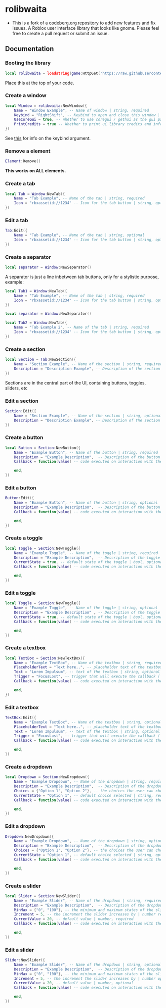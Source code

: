 # rolibwaita

* This is a fork of a [codeberg.org repository](https://codeberg.org/Blukez/rolibwaita) to add new features and fix issues.
A Roblox user interface library that looks like gnome.
Please feel free to create a pull request or submit an issue.

## Documentation

### Booting the library

```lua
local rolibwaita = loadstring(game:HttpGet("https://raw.githubusercontent.com/mlnitoon2/rolibwaita/refs/heads/main/Source.lua"))()
```

Place this at the top of your code.

### Create a window

```lua
local Window = rolibwaita:NewWindow({
    Name = "Window Example", -- Name of window | string, required
    Keybind = "RightShift", -- Keybind to open and close this window | string, required
    UseCoreGui = true, -- Whether to use coregui / gethui as the gui parent | bool, optional
    PrintCredits = true -- Whether to print ui library credits and info in the console | bool, optional
})
```

See [this](https://create.roblox.com/docs/reference/engine/enums/KeyCode) for info on the keybind argument.

### Remove a element

```lua
Element:Remove()
```

**This works on ALL elements.**

### Create a tab

```lua
local Tab = Window:NewTab({
    Name = "Tab Example", -- Name of the tab | string, required
    Icon = "rbxassetid://1234" -- Icon for the tab button | string, optional
})
```

### Edit a tab

```lua
Tab:Edit({
    Name = "Tab Example", -- Name of the tab | string, optional
    Icon = "rbxassetid://1234" -- Icon for the tab button | string, optional
})
```

### Create a separator

```lua
local separator = Window:NewSeparator()
```

A separator is just a line inbetween tab buttons, only for a stylistic purpose, example:
```lua
local Tab1 = Window:NewTab({
	Name = "Tab Example", -- Name of the tab | string, required
	Icon = "rbxassetid://1234" -- Icon for the tab button | string, optional
})

local separator = Window:NewSeparator()

local Tab2 = Window:NewTab({
	Name = "Tab Example 2", -- Name of the tab | string, required
	Icon = "rbxassetid://1234" -- Icon for the tab button | string, optional
})
```

### Create a section

```lua
local Section = Tab:NewSection({
    Name = "Section Example", -- Name of the section | string, required
    Description = "Description Example", -- Description of the section | string, optional 
})
```
Sections are in the central part of the UI, containing buttons, toggles, sliders, etc

### Edit a section

```lua
Section:Edit({
    Name = "Section Example", -- Name of the section | string, optional
    Description = "Description Example", -- Description of the section | string, optional 
})
```

### Create a button

```lua
local Button = Section:NewButton({
    Name = "Example Button", -- Name of the button | string, required
    Description = "Example Description",  -- Description of the button | string, optional 
    Callback = function(value) -- code executed on interaction with the element | function,  optional

    end,
})
```

### Edit a button

```lua
Button:Edit({
    Name = "Example Button", -- Name of the button | string, optional
    Description = "Example Description",  -- Description of the button | string, optional 
    Callback = function(value) -- code executed on interaction with the element | function,  optional

    end,
})
```

### Create a toggle

```lua
local Toggle = Section:NewToggle({
    Name = "Example Toggle", -- Name of the toggle | string, required
    Description = "Example Description",  -- Description of the toggle | string, optional 
    CurrentState = true, -- default state of the toggle | bool, optional
    Callback = function(value) -- code executed on interaction with the element | function,  optional

    end,
})
```

### Edit a toggle

```lua
local Toggle = Section:NewToggle({
    Name = "Example Toggle", -- Name of the toggle | string, optional
    Description = "Example Description" , -- Description of the toggle | string, optional 
    CurrentState = true, -- default state of the toggle | bool, optional
    Callback = function(value) -- code executed on interaction with the element | function,  optional

    end,
})
```

### Create a textbox

```lua
local TextBox = Section:NewTextBox({
    Name = "Example TextBox", -- Name of the textbox | string, required
    PlaceholderText = "Text here..", -- placeholder text of the textbox | string, optional
    Text = "Lorem Impulsum", -- text of the textbox | string, optional
    Trigger = "FocusLost", -- trigger that will execute the callback ( FocusLost or TextChanged ) | string, optional
    Callback = function(value) -- code executed on interaction with the element | function,  optional

    end,
})
```

### Edit a textbox

```lua
TextBox:Edit({
    Name = "Example TextBox", -- Name of the textbox | string, optional
    PlaceholderText = "Text here..", -- placeholder text of the textbox | string, optional
    Text = "Lorem Impulsum", -- text of the textbox | string, optional
    Trigger = "FocusLost", -- trigger that will execute the callback ( FocusLost or TextChanged ) | string, optional
    Callback = function(value) -- code executed on interaction with the element | function,  optional

    end,
})
```

### Create a dropdown

```lua
local Dropdown = Section:NewDropdown({
    Name = "Example Dropdown", -- Name of the dropdown | string, required
    Description = "Example Description",  -- Description of the dropdown | string, optional 
    Choices = {"Option 1", "Option 2"}, -- the choices the user can choose from | table, required
    CurrentState = "Option 1", -- default choice selected | string, required
    Callback = function(value) -- code executed on interaction with the element | function,  optional

    end,
})
```

### Edit a dropdown

```lua
Dropdown:NewDropdown({
    Name = "Example Dropdown", -- Name of the dropdown | string, optional
    Description = "Example Description",  -- Description of the dropdown | string, optional 
    Choices = {"Option 1", "Option 2"}, -- the choices the user can choose from | table, optional
    CurrentState = "Option 1", -- default choice selected | string, optional
    Callback = function(value) -- code executed on interaction with the element | function,  optional

    end,
})
```

### Create a slider

```lua
local Slider = Section:NewSlider({
    Name = "Example Slider", -- Name of the dropdown | string, required
    Description = "Example Description",  -- Description of the dropdown | string, optional 
    MinMax = {"0", "100"}, -- the minimum and maximum states of the slider | table, required
    Increment = 5, -- the increment the slider increases by | number required
    CurrentValue = 20, -- default value | number, required
    Callback = function(value) -- code executed on interaction with the element | function,  optional

    end,
})
```

### Edit a slider

```lua
Slider:NewSlider({
    Name = "Example Slider", -- Name of the dropdown | string, optional
    Description = "Example Description",  -- Description of the dropdown | string, optional 
    MinMax = {"0", "100"}, -- the minimum and maximum states of the slider | table, optional
    Increment = 5, -- the increment the slider increases by | number optional
    CurrentValue = 20, -- default value | number, optional
    Callback = function(value) -- code executed on interaction with the element | function,  optional

    end,
})
```
